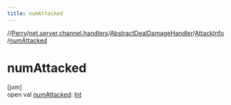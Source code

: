 ```yaml
---
title: numAttacked
---
```

//[Perry](../../../../index.html)/[net.server.channel.handlers](../../index.html)/[AbstractDealDamageHandler](../index.html)/[AttackInfo](index.html)/[numAttacked](num-attacked.html)



# numAttacked



[jvm]\
open val [numAttacked](num-attacked.html): [Int](https://kotlinlang.org/api/latest/jvm/stdlib/kotlin/-int/index.html)




